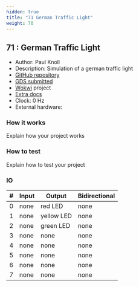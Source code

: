 ```yaml
---
hidden: true
title: "71 German Traffic Light"
weight: 70
---
```


## 71 : German Traffic Light

* Author: Paul Knoll
* Description: Simulation of a german traffic light
* [GitHub repository](https://github.com/BigPull/tt04PaulKnoll)
* [GDS submitted](https://github.com/BigPull/tt04PaulKnoll/actions/runs/5984721456)
* [Wokwi](https://wokwi.com/projects/374029622762967041) project
* [Extra docs]()
* Clock: 0 Hz
* External hardware: 



### How it works

Explain how your project works


### How to test

Explain how to test your project


### IO

| # | Input        | Output       | Bidirectional      |
|---|--------------|--------------| -------------------|
| 0 | none  | red LED | none |
| 1 | none  | yellow LED | none |
| 2 | none  | green LED | none |
| 3 | none  | none | none |
| 4 | none  | none | none |
| 5 | none  | none | none |
| 6 | none  | none | none |
| 7 | none  | none | none |
